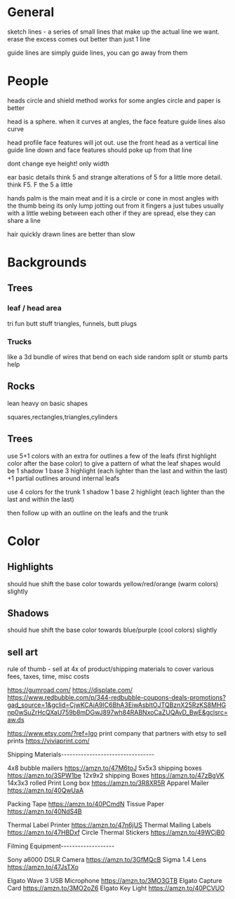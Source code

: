 # General

sketch lines - a series of small lines that make up the actual line we want. erase the excess
  comes out better than just 1 line

guide lines are simply guide lines, you can go away from them

# People

heads
  circle and shield method works for some angles
  circle and paper is better

  head is a sphere. when it curves at angles, the face feature guide lines also curve

head profile
  face features will jot out. use the front head as a vertical line guide line down and face features should poke up from that line

dont change eye height! only width

ear basic details
  think 5 and strange alterations of 5
    for a little more detail. think F5. F the 5 a little

hands
  palm is the main meat and it is a circle or cone in most angles with the thumb being its only lump jotting out from it
  fingers a just tubes usually with a little webing between each other if they are spread, else they can share a line

hair
  quickly drawn lines are better than slow


# Backgrounds

## Trees

### leaf / head area
tri fun butt stuff
triangles, funnels, butt plugs

### Trucks
like a 3d bundle of wires that bend on each side
random split or stumb parts help

## Rocks

lean heavy on basic shapes

squares,rectangles,triangles,cylinders

## Trees

use 5+1 colors with an extra for outlines a few of the leafs (first highlight color after the base color) to give a pattern of what the leaf shapes would be
  1 shadow
  1 base
  3 highlight (each lighter than the last and within the last)
  +1 partial outlines around internal leafs

use 4 colors for the trunk
  1 shadow
  1 base
  2 highlight (each lighter than the last and within the last)

then follow up with an outline on the leafs and the trunk

# Color

## Highlights
should hue shift the base color towards yellow/red/orange (warm colors) slightly

## Shadows
should hue shift the base color towards blue/purple (cool colors) slightly

## sell art

rule of thumb - sell at 4x of product/shipping materials to cover various fees, taxes, time, misc costs

https://gumroad.com/
https://displate.com/
https://www.redbubble.com/p/344-redbubble-coupons-deals-promotions?gad_source=1&gclid=CjwKCAiA9IC6BhA3EiwAsbltOJTQBznX25RzKS8MHGnp0wSuZrHcQXaU759b8mDGwJ897wh84RABNxoCaZUQAvD_BwE&gclsrc=aw.ds

https://www.etsy.com/?ref=lgo
  print company that partners with etsy to sell prints
  https://viviaprint.com/

Shipping Materials---------------------------------

4x8 bubble mailers https://amzn.to/47M6toJ
5x5x3 shipping boxes https://amzn.to/3SPW1be
12x9x2 shipping Boxes https://amzn.to/47zBgVK
14x3x3 rolled Print Long box https://amzn.to/3R8XR5R
Apparel Mailer https://amzn.to/40QwUaA

Packing Tape https://amzn.to/40PCmdN
Tissue Paper https://amzn.to/40NdS4B

Thermal Label Printer  https://amzn.to/47n6jUS
Thermal Mailing Labels  https://amzn.to/47HBDxf
Circle Thermal Stickers  https://amzn.to/49WCjB0

Filming Equipment-------------------

Sony a6000 DSLR Camera https://amzn.to/3GfMQcB
Sigma 1.4 Lens https://amzn.to/47JsTXo 

Elgato Wave 3 USB Microphone https://amzn.to/3MO3GTB
Elgato Capture Card https://amzn.to/3MO2oZ6
Elgato Key Light https://amzn.to/40PCVUO
